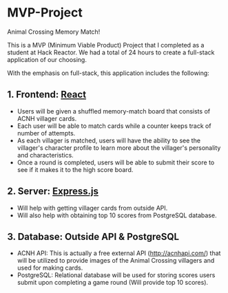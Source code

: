 # MVP-Project

Animal Crossing Memory Match!

This is a MVP (Minimum Viable Product) Project that I completed as a student at Hack Reactor. We had a total of 24 hours to create a full-stack application of our choosing.

With the emphasis on full-stack, this application includes the following:

## 1. Frontend: [React](https://reactjs.org/)
- Users will be given a shuffled memory-match board that consists of ACNH villager cards.
- Each user will be able to match cards while a counter keeps track of number of attempts.
- As each villager is matched, users will have the ability to see the villager's character profile to learn more about the villager's personality and characteristics.
- Once a round is completed, users will be able to submit their score to see if it makes it to the high score board.

## 2. Server: [Express.js](https://expressjs.com/)
- Will help with getting villager cards from outside API.
- Will also help with obtaining top 10 scores from PostgreSQL database.

## 3. Database: Outside API & PostgreSQL
- ACNH API: This is actually a free external API (http://acnhapi.com/) that will be utilized to provide images of the Animal Crossing villagers and used for making cards.
- PostgreSQL: Relational database will be used for storing scores users submit upon completing a game round (Will provide top 10 scores).